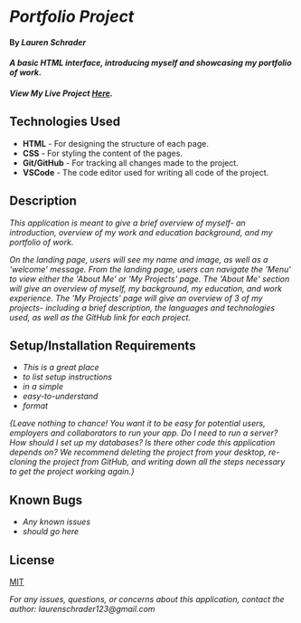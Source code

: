 # _Portfolio Project_

#### By _**Lauren Schrader**_

#### _A basic HTML interface, introducing myself and showcasing my portfolio of work._

#### _View My Live Project [Here](https://laurenschrader.github.io/Portfolio-Project/)._

## Technologies Used

* **HTML** - For designing the structure of each page.
* **CSS** - For styling the content of the pages.
* **Git/GitHub** - For tracking all changes made to the project.
* **VSCode** - The code editor used for writing all code of the project.

## Description

_This application is meant to give a brief overview of myself- an introduction, overview of my work and education background, and my portfolio of work._

_On the landing page, users will see my name and image, as well as a 'welcome' message. From the landing page, users can navigate the 'Menu' to view either the 'About Me' or 'My Projects' page. The 'About Me' section will give an overview of myself, my background, my education, and work experience. The 'My Projects' page will give an overview of 3 of my projects- including a brief description, the languages and technologies used, as well as the GitHub link for each project._

## Setup/Installation Requirements

* _This is a great place_
* _to list setup instructions_
* _in a simple_
* _easy-to-understand_
* _format_

_{Leave nothing to chance! You want it to be easy for potential users, employers and collaborators to run your app. Do I need to run a server? How should I set up my databases? Is there other code this application depends on? We recommend deleting the project from your desktop, re-cloning the project from GitHub, and writing down all the steps necessary to get the project working again.}_

## Known Bugs

* _Any known issues_
* _should go here_

## License

[MIT](./License.txt)

_For any issues, questions, or concerns about this application, contact the author: laurenschrader123@gmail.com_
